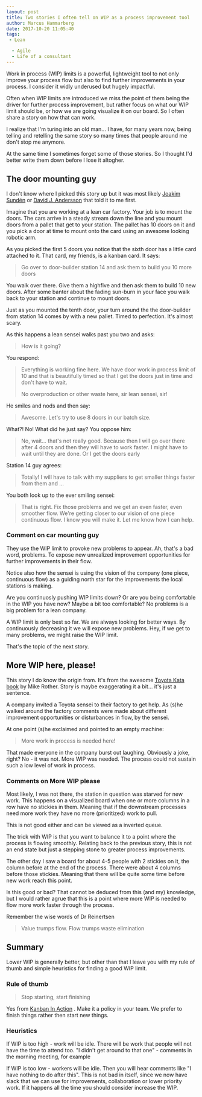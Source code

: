 ```yaml
---
layout: post
title: Two stories I often tell on WIP as a process improvement tool
author: Marcus Hammarberg
date: 2017-10-20 11:05:40
tags:
 - Lean

  - Agile
  - Life of a consultant
---
```


Work in process (WIP) limits is a powerful, lightweight tool to not only improve your process flow but also to find further improvements in your process. I consider it widly underused but hugely impactful.

Often when WIP limits are introduced we miss the point of them being the driver for further process improvement, but rather focus on what our WIP limit should be, or how we are going visualize it on our board. So I often share a story on how that can work.

I realize that I'm turing into an old man... I have, for many years now, being telling and retelling the same story so many times that people around me don't stop me anymore.

At the same time I sometimes forget some of those stories. So I thought I'd better write them down before I lose it altogher.

<!-- excerpt-end -->

## The door mounting guy

I don't know where I picked this story up but it was most likely [Joakim Sundén](https://twitter.com/joakimsunden) or [David J. Andersson](https://twitter.com/lki_dja) that told it to me first.

Imagine that you are working at a lean car factory. Your job is to mount the doors. The cars arrive in a steady stream down the line and you mount doors from a pallet that get to your station. The pallet has 10 doors on it and you pick a door at time to mount onto the card using an awesome looking robotic arm.

As you picked the first 5 doors you notice that the sixth door has a little card attached to it. That card, my friends, is a kanban card. It says:

> Go over to door-builder station 14 and ask them to build you 10 more doors

You walk over there. Give them a highfive and then ask them to build 10 new doors. After some banter about the fading sun-burn in your face you walk back to your station and continue to mount doors.

Just as you mounted the tenth door, your turn around the the door-builder from station 14 comes by with a new pallet. Timed to perfection. It's almost scary.

As this happens a lean sensei walks past you two and asks:

> How is it going?

You respond:

> Everything is working fine here. We have door work in process limit of 10 and that is beautifully timed so that I get the doors just in time and don't have to wait.
>
> No overproduction or other waste here, sir lean sensei, sir!

He smiles and nods and then say:

> Awesome. Let's try to use 8 doors in our batch size.

What?! No! What did he just say? You oppose him:

> No, wait… that's not really good. Because then I will go over there after 4 doors and then they will have to work faster. I might have to wait until they are done. Or I get the doors early

Station 14 guy agrees:

> Totally! I will have to talk with my suppliers to get smaller things faster from them and ...

You both look up to the ever smiling sensei:

> That is right. Fix those problems and we get an even faster, even smoother flow. We're getting closer to our vision of one piece continuous flow. I know you will make it. Let me know how I can help.

### Comment on car mounting guy

They use the WIP limit to provoke new problems to appear. Ah, that's a bad word, problems. To expose new unrealized improvement opportunities for further improvements in their flow.

Notice also how the sensei is using the vision of the company (one piece, continuous flow) as a guiding north star for the improvements the local stations is making.

Are you continuosly pushing WIP limits down? Or are you being comfortable in the WIP you have now? Maybe a bit too comfortable? No problems is a big problem for a lean company.

A WIP limit is only best so far. We are always looking for better ways. By continuously decreasing it we will expose new problems. Hey, if we get to many problems, we might raise the WIP limit.

That's the topic of the next story.

## More WIP here, please!

This story I do know the origin from. It's from the awesome [Toyota Kata book](https://www.amazon.com/Toyota-Kata-Managing-Improvement-Adaptiveness/dp/0071635238) by Mike Rother. Story is maybe exaggerating it a bit… it's just a sentence.

A company invited a Toyota sensei to their factory to get help. As (s)he walked around the factory comments were made about different improvement opportunities or disturbances in flow, by the sensei.

At one point (s)he exclaimed and pointed to an empty machine:

> More work in process is needed here!

That made everyone in the company burst out laughing. Obviously a joke, right? No - it was not. More WIP was needed. The process could not sustain such a low level of work in process.
### Comments on More WIP please

Most likely, I was not there, the station in question was starved for new work. This happens on a visualized board when one or more columns in a row have no stickies in them. Meaning that if the downstream processes need more work they have no more (prioritized) work to pull.

This is not good either and can be viewed as a inverted queue.

The trick with WIP is that you want to balance it to a point where the process is flowing smoothly. Relating back to the previous story, this is not an end state but just a stepping stone to greater process improvements.

The other day I saw a board for about 4-5 people with 2 stickies on it, the column before at the end of the process. There were about 4 columns before those stickies. Meaning that there will be quite some time before new work reach this point.

Is this good or bad? That cannot be deduced from this (and my) knowledge, but I would rather agrue that this is a point where more WIP is needed to flow more work faster through the process.

Remember the wise words of Dr Reinertsen

> Value trumps flow. Flow trumps waste elimination

## Summary

Lower WIP is generally better, but other than that I leave you with my rule of thumb and simple heuristics for finding a good WIP limit.

### Rule of thumb

> Stop starting, start finishing

Yes from [Kanban In Action](https://www.manning.com/books/kanban-in-action) . Make it a policy in your team. We prefer to finish things rather then start new things.

### Heuristics

If WIP is too high - work will be idle. There will be work that people will not have the time to attend too. "I didn't get around to that one" - comments in the morning meeting, for example

If WIP is too low - workers will be idle. Then you will hear comments like "I have nothing to do after this". This is not bad in itself, since we now have slack that we can use for improvements, collaboration or lower priority work. If it happens all the time you should consider increase the WIP.